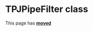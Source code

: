 # TPJPipeFilter class

This page has [**moved**](https://lib-docs.delphidabbler.com/IOUtils/1/API/TPJPipeFilter)